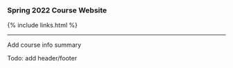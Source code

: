 
### Spring 2022 Course Website

{% include links.html %}

-----

Add course info summary


Todo: add header/footer

